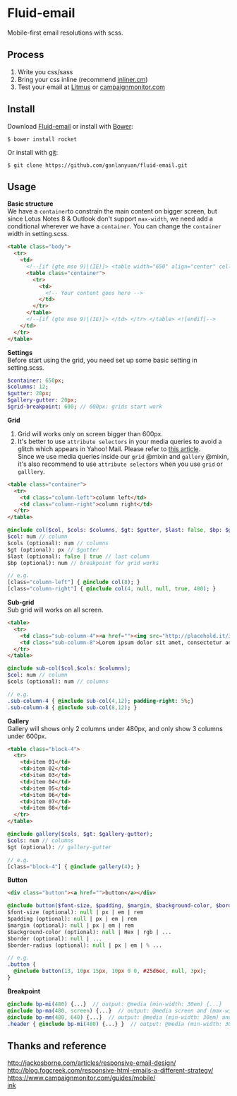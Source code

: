 # Fluid-email
Mobile-first email resolutions with scss.

## Process
1. Write you css/sass   
2. Bring your css inline (recommend [inliner.cm](http://inliner.cm/))   
3. Test your email at [Litmus](https://litmus.com/) or [campaignmonitor.com](https://www.campaignmonitor.com/)   

## Install
Download [Fluid-email](https://github.com/ganlanyuan/fluid-email/archive/master.zip) or install with [Bower](http://bower.io/): 
````
$ bower install rocket
````
Or install with [git](http://www.git-scm.com/):
````
$ git clone https://github.com/ganlanyuan/fluid-email.git
````

## Usage
**Basic structure**   
We have a `container`to constrain the main content on bigger screen, but since Lotus Notes 8 & Outlook don't support `max-width`, we need add a conditional wherever we have a `container`. You can change the `container` width in setting.scss. 
```` html
<table class="body">
  <tr>
    <td>
      <!--[if (gte mso 9)|(IE)]> <table width="650" align="center" cellpadding="0" cellspacing="0" border="0"> <tr> <td> <![endif]-->
      <table class="container">
        <tr>
          <td>
            <!-- Your content goes here -->
          </td>
        </tr>
      </table>
      <!--[if (gte mso 9)|(IE)]> </td> </tr> </table> <![endif]-->
    </td>
  </tr>
</table>
````
**Settings**   
Before start using the grid, you need set up some basic setting in setting.scss.
```` sass
$container: 650px;
$columns: 12;
$gutter: 20px;
$gallery-gutter: 20px;
$grid-breakpoint: 600; // 600px: grids start work
````
**Grid**  
1. Grid will works only on screen bigger than 600px.   
2. It's better to use `attribute selectors` in your media queries to avoid a glitch which appears in Yahoo! Mail. Please refer to [this article](https://www.campaignmonitor.com/blog/post/3457/media-query-issues-in-yahoo-mail-mobile-email/).   
Since we use media queries inside our `grid` @mixin and `gallery` @mixin, it's also recommend to use `attribute selectors` when you use `grid` or `galllery`.
```` html
<table class="container">
  <tr>
    <td class="column-left">column left</td>
    <td class="column-right">column right</td>
  </tr>
</table>
````
```` sass
@include col($col, $cols: $columns, $gt: $gutter, $last: false, $bp: $grid-breakpoint);
$col: num // column
$cols (optional): num // columns
$gt (optional): px // $gutter
$last (optional): false | true // last column
$bp (optional): num // breakpoint for grid works

// e.g.
[class="column-left"] { @include col(8); }
[class="column-right"] { @include col(4, null, null, true, 480); }
````

**Sub-grid**  
Sub grid will works on all screen.
```` html
<table>
  <tr>
    <td class="sub-column-4"><a href=""><img src="http://placehold.it/300x250" alt="" class="fluid" /></a>Lorem ipsum dolor sit amet, consectetur adipisicing elit. Inventore sint perferendis nostrum ipsam fugiat? Expedita vel impedit culpa accusantium <a href="">sit fugit commodi est a eaque nihil, quae recusandae voluptate</a> exercitationem.</td>
    <td class="sub-column-8">Lorem ipsum dolor sit amet, consectetur adipisicing elit. Inventore sint perferendis nostrum ipsam fugiat? Expedita vel impedit culpa accusantium sit fugit commodi est a eaque nihil, quae recusandae voluptate exercitationem.</td>
  </tr>
</table>
````
```` sass
@include sub-col($col,$cols: $columns);
$col: num // column
$cols (optional): num // columns

// e.g.
.sub-column-4 { @include sub-col(4,12); padding-right: 5%;}
.sub-column-8 { @include sub-col(8,12); }
````

**Gallery**  
Gallery will shows only 2 columns under 480px, and only show 3 columns under 600px.
```` html
<table class="block-4">
  <tr>
    <td>item 01</td>
    <td>item 02</td>
    <td>item 03</td>
    <td>item 04</td>
    <td>item 05</td>
    <td>item 06</td>
    <td>item 07</td>
    <td>item 08</td>
  </tr>
</table>
````
```` sass
@include gallery($cols, $gt: $gallery-gutter);
$cols: num // columns
$gt (optional): // gallery-gutter

// e.g.
[class="block-4"] { @include gallery(4); }
````

**Button**  
```` html
<div class="button"><a href="">button</a></div>
````
```` sass
@include button($font-size, $padding, $margin, $background-color, $border, $border-radius);
$font-size (optional): null | px | em | rem
$padding (optional): null | px | em | rem
$margin (optional): null | px | em | rem
$background-color (optional): null | Hex | rgb | ...
$border (optional): null | ...
$border-radius (optional): null | px | em | % ...

// e.g.
.button { 
  @include button(13, 10px 15px, 10px 0 0, #25d6ec, null, 3px); 
}
````

**Breakpoint**  
```` sass
@include bp-mi(480) {...}  // output: @media (min-width: 30em) {...}
@include bp-ma(480, screen) {...}  // output: @media screen and (max-width: 30em) {...}
@include bp-mm(480, 640) {...}  // output: @media (min-width: 30em) and (max-width: 40em) {...}
.header { @include bp-mi(480) {...} }  // output: @media (min-width: 30em) { .header {...}; }
````

## Thanks and reference
<http://jackosborne.com/articles/responsive-email-design/>   
<http://blog.fogcreek.com/responsive-html-emails-a-different-strategy/>   
<https://www.campaignmonitor.com/guides/mobile/>  
[ink](http://zurb.com/ink/)
